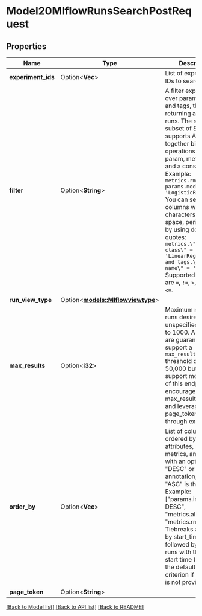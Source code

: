 # Model20MlflowRunsSearchPostRequest

## Properties

Name | Type | Description | Notes
------------ | ------------- | ------------- | -------------
**experiment_ids** | Option<**Vec<String>**> | List of experiment IDs to search over. | [optional]
**filter** | Option<**String**> | A filter expression over params, metrics, and tags, that allows returning a subset of runs. The syntax is a subset of SQL that supports ANDing together binary operations between a param, metric, or tag and a constant.  Example: ``metrics.rmse < 1 and params.model_class = 'LogisticRegression'``  You can select columns with special characters (hyphen, space, period, etc.) by using double quotes: ``metrics.\"model class\" = 'LinearRegression' and tags.\"user-name\" = 'Tomas'``  Supported operators are ``=``, ``!=``, ``>``, ``>=``, ``<``, and ``<=``. | [optional]
**run_view_type** | Option<[**models::Mlflowviewtype**](mlflowviewtype.md)> |  | [optional]
**max_results** | Option<**i32**> | Maximum number of runs desired. If unspecified, defaults to 1000. All servers are guaranteed to support a `max_results` threshold of at least 50,000 but may support more. Callers of this endpoint are encouraged to pass max_results explicitly and leverage page_token to iterate through experiments. | [optional]
**order_by** | Option<**Vec<String>**> | List of columns to be ordered by, including attributes, params, metrics, and tags with an optional \"DESC\" or \"ASC\" annotation, where \"ASC\" is the default. Example: [\"params.input DESC\", \"metrics.alpha ASC\", \"metrics.rmse\"] Tiebreaks are done by start_time DESC followed by run_id for runs with the same start time (and this is the default ordering criterion if order_by is not provided). | [optional]
**page_token** | Option<**String**> |  | [optional]

[[Back to Model list]](../README.md#documentation-for-models) [[Back to API list]](../README.md#documentation-for-api-endpoints) [[Back to README]](../README.md)


